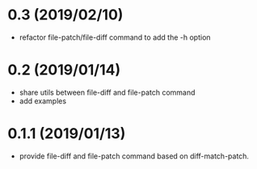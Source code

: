# 0.3 (2019/02/10)

- refactor file-patch/file-diff command to add the -h option

# 0.2 (2019/01/14)

- share utils between file-diff and file-patch command
- add examples

# 0.1.1 (2019/01/13)

- provide file-diff and file-patch command based on diff-match-patch.

